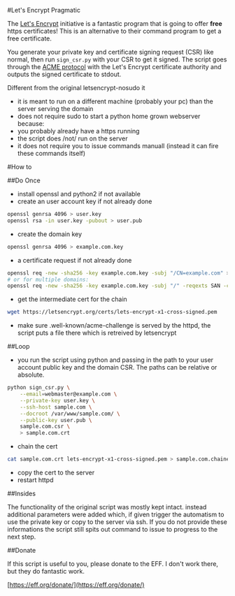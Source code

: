 #Let's Encrypt Pragmatic

The [Let's Encrypt](https://letsencrypt.org/) initiative is a fantastic program
that is going to offer **free** https certificates! This is an alternative to
their command program to get a free certificate.

You generate your private key and certificate signing request (CSR) like
normal, then run `sign_csr.py` with your CSR to get it signed. The script goes
through the [ACME protocol](https://github.com/letsencrypt/acme-spec) with the
Let's Encrypt certificate authority and outputs the signed certificate to
stdout.

Different from the original letsencrypt-nosudo it

* it is meant to run on a different machine (probably your pc) than the server serving the domain
* does not require sudo to start a python home grown webserver because:
 * you probably already have a https running
 * the script does /not/ run on the server
* it does not require you to issue commands manuall (instead it can fire these commands itself)

#How to

##Do Once

* install openssl and python2 if not available
* create an user account key if not already done
```sh
openssl genrsa 4096 > user.key
openssl rsa -in user.key -pubout > user.pub
```
* create the domain key
```sh
openssl genrsa 4096 > example.com.key
```
* a certificate request if not already done
```sh
openssl req -new -sha256 -key example.com.key -subj "/CN=example.com" > example.com.csr
# or for multiple domains:
openssl req -new -sha256 -key example.com.key -subj "/" -reqexts SAN -config <(cat /etc/ssl/openssl.cnf <(printf "[SAN]\nsubjectAltName=DNS:example.com,DNS:www.example.com")) > example.com.csr
```
* get the intermediate cert for the chain
```sh
wget https://letsencrypt.org/certs/lets-encrypt-x1-cross-signed.pem
```
* make sure .well-known/acme-challenge is served by the httpd, the script puts a file there which is retreived by letsencrypt

##Loop

* you run the script using python and passing in the path to your user account public key and the domain CSR. The paths can be relative or absolute.
```sh
python sign_csr.py \
	--email=webmaster@example.com \
	--private-key user.key \
	--ssh-host sample.com \
	--docroot /var/www/sample.com/ \
	--public-key user.pub \
	sample.com.csr \
	> sample.com.crt
```
* chain the cert
```sh
cat sample.com.crt lets-encrypt-x1-cross-signed.pem > sample.com.chained.pem
```
* copy the cert to the server
* restart httpd

##Insides

The functionality of the original script was mostly kept intact. instead
additional parameters were added which, if given trigger the automatism to use
the private key or copy to the server via ssh. If you do not provide these
informations the script still spits out command to issue to progress to the
next step.

##Donate

If this script is useful to you, please donate to the EFF. I don't work there,
but they do fantastic work.

[https://eff.org/donate/](https://eff.org/donate/)

